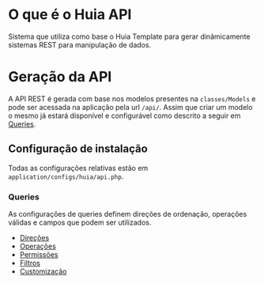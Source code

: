 # O que é o Huia API
Sistema que utiliza como base o Huia Template para gerar dinâmicamente sistemas REST para manipulação de dados.

# Geração da API
A API REST é gerada com base nos modelos presentes na `classes/Models` e pode ser acessada na aplicação pela url `/api/`.
Assim que criar um modelo o mesmo já estará disponível e configurável como descrito a seguir em [Queries](#queries).

## Configuração de instalação
Todas as configurações relativas estão em `application/configs/huia/api.php`.

### Queries
As configurações de queries definem direções de ordenação, operações válidas e campos que podem ser utilizados.

  - [Direções](directions.md)
  - [Operações](operations.md)
  - [Permissões](permissions.md)
  - [Filtros](filters.md)
  - [Customização](customs.md)